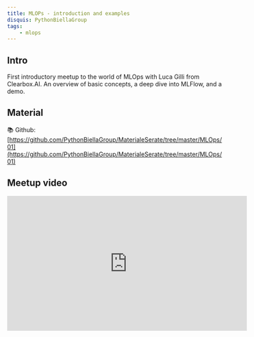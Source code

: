 ```yaml
---
title: MLOPs - introduction and examples
disquis: PythonBiellaGroup
tags:
    - mlops
---
```


## Intro

First introductory meetup to the world of MLOps with Luca Gilli from Clearbox.AI.
An overview of basic concepts, a deep dive into MLFlow, and a demo.

## Material

📚 Github:
[https://github.com/PythonBiellaGroup/MaterialeSerate/tree/master/MLOps/01](https://github.com/PythonBiellaGroup/MaterialeSerate/tree/master/MLOps/01)

## Meetup video

<iframe width="560" height="315" src="https://www.youtube.com/embed/nS8IGxn0NC0" title="YouTube video player" frameborder="0" allow="accelerometer; autoplay; clipboard-write; encrypted-media; gyroscope; picture-in-picture; web-share" allowfullscreen></iframe>